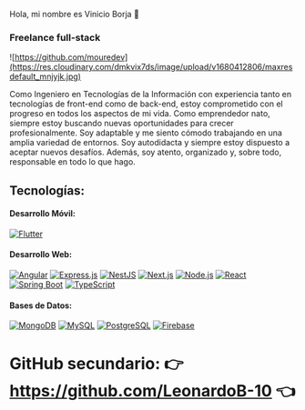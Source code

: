 Hola, mi nombre es Vinicio Borja 👋<br>

### Freelance full-stack
![https://github.com/mouredev](https://res.cloudinary.com/dmkvix7ds/image/upload/v1680412806/maxresdefault_mnjyjk.jpg)

Como Ingeniero en Tecnologías de la Información con experiencia tanto en tecnologías de front-end como de back-end, estoy comprometido con el progreso en todos los aspectos de mi vida. Como emprendedor nato, siempre estoy buscando nuevas oportunidades para crecer profesionalmente. Soy adaptable y me siento cómodo trabajando en una amplia variedad de entornos. Soy autodidacta y siempre estoy dispuesto a aceptar nuevos desafíos. Además, soy atento, organizado y, sobre todo, responsable en todo lo que hago.


## Tecnologías:
#### Desarrollo Móvil:
[![Flutter](https://img.shields.io/badge/Flutter-02569B?style=for-the-badge&logo=flutter&logoColor=white&labelColor=101010)]()
#### Desarrollo Web:
[![Angular](https://img.shields.io/badge/Angular-DD0031?style=for-the-badge&logo=angular&logoColor=white&labelColor=101010)]()
[![Express.js](https://img.shields.io/badge/Express.js-404D59?style=for-the-badge&logo=express&logoColor=white&labelColor=101010)]()
[![NestJS](https://img.shields.io/badge/NestJS-E0234E?style=for-the-badge&logo=nestjs&logoColor=white&labelColor=101010)]()
[![Next.js](https://img.shields.io/badge/Next.js-000000?style=for-the-badge&logo=nextdotjs&logoColor=white&labelColor=101010)]()
[![Node.js](https://img.shields.io/badge/Node.js-43853D?style=for-the-badge&logo=node.js&logoColor=white&labelColor=101010)]()
[![React](https://img.shields.io/badge/React-20232A?style=for-the-badge&logo=react&logoColor=61DAFB&labelColor=101010)]()
[![Spring Boot](https://img.shields.io/badge/Spring_Boot-6DB33F?style=for-the-badge&logo=spring-boot&logoColor=white&labelColor=101010)]()
[![TypeScript](https://img.shields.io/badge/TypeScript-007ACC?style=for-the-badge&logo=typescript&logoColor=white&labelColor=101010)]()
#### Bases de Datos:
[![MongoDB](https://img.shields.io/badge/MongoDB-47A248?style=for-the-badge&logo=mongodb&logoColor=white&labelColor=101010)]()
[![MySQL](https://img.shields.io/badge/MySQL-4479A1?style=for-the-badge&logo=mysql&logoColor=white&labelColor=101010)]()
[![PostgreSQL](https://img.shields.io/badge/PostgreSQL-336791?style=for-the-badge&logo=postgresql&logoColor=white&labelColor=101010)]()
[![Firebase](https://img.shields.io/badge/Firebase-FFCA28?style=for-the-badge&logo=firebase&logoColor=white&labelColor=101010)]()
# 
# **GitHub secundario:** 👉 https://github.com/LeonardoB-10 👈

